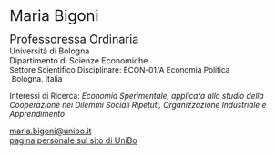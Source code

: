 <div class="indented"> <p> <span style="font-size: 20pt; color: var(--global-theme-color);"> Maria Bigoni </span> </p> </div>

<span class="indented" style="font-size: 15pt; display: inline-block;"> Professoressa Ordinaria </span> <br> <span class="indented"> Università di Bologna </span> <br> <span class="indented" style="display: inline-block;"> Dipartimento di Scienze Economiche </span> <br> <span class="indented" style="font-size: 10pt; display: inline-block;"> Settore Scientifico Disciplinare: ECON-01/A Economia Politica </span> <br> <span class="indented" style="font-size: 10pt;"> <i class="fa-solid fa-location-dot"></i> &nbsp;Bologna, Italia</span>

<p class="indented" style="font-size: 10pt;"> Interessi di Ricerca: <i> Economia Sperimentale, applicata allo studio della Cooperazione nei Dilemmi Sociali Ripetuti, Organizzazione Industriale e Apprendimento</i></p>

<div class="icon-link indented">
  <i class="fa-solid fa-envelope fa-fw"></i>
  <a href="mailto:maria.bigoni@unibo.it">maria.bigoni@unibo.it</a>
</div>

<div class="icon-link indented">
  <i class="fa-solid fa-building-columns fa-fw"></i>
  <a href="https://www.unibo.it/sitoweb/maria.bigoni/">pagina personale sul sito di UniBo</a>
</div>
